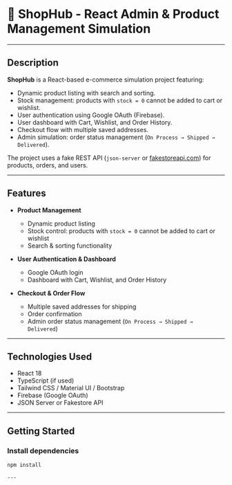 # 🛒 ShopHub - React Admin & Product Management Simulation

---

## Description
**ShopHub** is a React-based e-commerce simulation project featuring:

- Dynamic product listing with search and sorting.  
- Stock management: products with `stock = 0` cannot be added to cart or wishlist.  
- User authentication using Google OAuth (Firebase).  
- User dashboard with Cart, Wishlist, and Order History.  
- Checkout flow with multiple saved addresses.  
- Admin simulation: order status management (`On Process → Shipped → Delivered`).  

The project uses a fake REST API (`json-server` or [fakestoreapi.com](https://fakestoreapi.com)) for products, orders, and users.

---

## Features

* **Product Management**
  * Dynamic product listing
  * Stock control: products with `stock = 0` cannot be added to cart or wishlist
  * Search & sorting functionality

* **User Authentication & Dashboard**
  * Google OAuth login
  * Dashboard with Cart, Wishlist, and Order History

* **Checkout & Order Flow**
  * Multiple saved addresses for shipping
  * Order confirmation
  * Admin order status management (`On Process → Shipped → Delivered`)

---

## Technologies Used

* React 18
* TypeScript (if used)
* Tailwind CSS / Material UI / Bootstrap
* Firebase (Google OAuth)
* JSON Server or Fakestore API

---

## Getting Started

### Install dependencies
```bash
npm install

---
 
